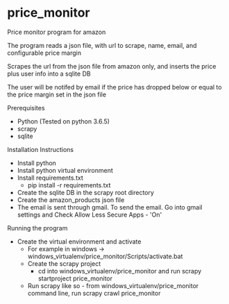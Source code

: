 # price_monitor
Price monitor program for amazon

The program reads a json file, with url to scrape, name, email, and configurable price margin

Scrapes the url from the json file from amazon only, and inserts the price plus user info into a sqlite DB

The user will be notifed by email if the price has dropped below or equal to the price margin set in the json file

Prerequisites
* Python (Tested on python 3.6.5)
* scrapy
* sqlite

Installation Instructions
* Install python 
* Install python virtual environment
* Install requirements.txt
    * pip install -r requirements.txt
* Create the sqlite DB in the scrapy root directory
* Create the amazon_products json file
* The email is sent through gmail. To send the email. Go into gmail settings and Check Allow Less Secure Apps - 'On'

Running the program
* Create the virtual environment and activate
   * For example in windows ->  windows_virtualenv/price_monitor/Scripts/activate.bat
   * Create the scrapy project
      *  cd into windows_virtualenv/price_monitor and run scrapy startproject price_monitor
   * Run scrapy like so - from windows_virtualenv/price_monitor command line, run scrapy crawl price_monitor
